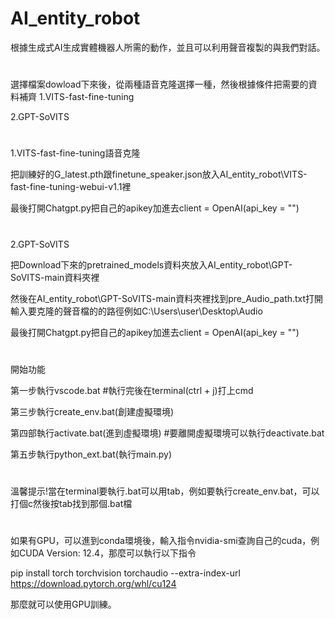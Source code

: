 # AI_entity_robot
根據生成式AI生成實體機器人所需的動作，並且可以利用聲音複製的與我們對話。
#
選擇檔案dowload下來後，從兩種語音克隆選擇一種，然後根據條件把需要的資料補齊
1.VITS-fast-fine-tuning

2.GPT-SoVITS
#
1.VITS-fast-fine-tuning語音克隆

把訓練好的G_latest.pth跟finetune_speaker.json放入AI_entity_robot\VITS-fast-fine-tuning-webui-v1.1裡

最後打開Chatgpt.py把自己的apikey加進去client = OpenAI(api_key = "")
#
2.GPT-SoVITS

把Download下來的pretrained_models資料夾放入AI_entity_robot\GPT-SoVITS-main資料夾裡

然後在AI_entity_robot\GPT-SoVITS-main資料夾裡找到pre_Audio_path.txt打開輸入要克隆的聲音檔的的路徑例如C:\Users\user\Desktop\Audio

最後打開Chatgpt.py把自己的apikey加進去client = OpenAI(api_key = "")
#
開始功能

第一步執行vscode.bat
#執行完後在terminal(ctrl + j)打上cmd

第三步執行create_env.bat(創建虛擬環境)

第四部執行activate.bat(進到虛擬環境)
#要離開虛擬環境可以執行deactivate.bat

第五步執行python_ext.bat(執行main.py)
#
溫馨提示!當在terminal要執行.bat可以用tab，例如要執行create_env.bat，可以打個c然後按tab找到那個.bat檔
#
如果有GPU，可以進到conda環境後，輸入指令nvidia-smi查詢自己的cuda，例如CUDA Version: 12.4，那麼可以執行以下指令

pip install torch torchvision torchaudio --extra-index-url https://download.pytorch.org/whl/cu124

那麼就可以使用GPU訓練。
